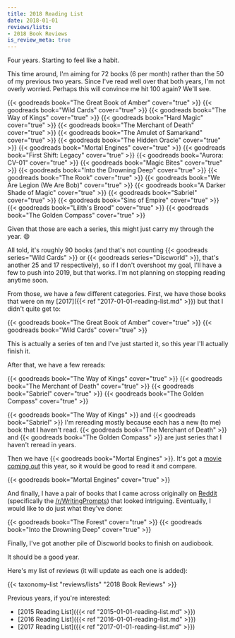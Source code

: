 ```yaml
---
title: 2018 Reading List
date: 2018-01-01
reviews/lists:
- 2018 Book Reviews
is_review_meta: true
---
```

Four years. Starting to feel like a habit.

This time around, I'm aiming for 72 books (6 per month) rather than the 50 of my previous two years. Since I've read well over that both years, I'm not overly worried. Perhaps this will convince me hit 100 again? We'll see.

<!--more-->

{{< goodreads book="The Great Book of Amber" cover="true" >}}
{{< goodreads book="Wild Cards" cover="true" >}}
{{< goodreads book="The Way of Kings" cover="true" >}}
{{< goodreads book="Hard Magic" cover="true" >}}
{{< goodreads book="The Merchant of Death" cover="true" >}}
{{< goodreads book="The Amulet of Samarkand" cover="true" >}}
{{< goodreads book="The Hidden Oracle" cover="true" >}}
{{< goodreads book="Mortal Engines" cover="true" >}}
{{< goodreads book="First Shift: Legacy" cover="true" >}}
{{< goodreads book="Aurora: CV-01" cover="true" >}}
{{< goodreads book="Magic Bites" cover="true" >}}
{{< goodreads book="Into the Drowning Deep" cover="true" >}}
{{< goodreads book="The Rook" cover="true" >}}
{{< goodreads book="We Are Legion (We Are Bob)" cover="true" >}}
{{< goodreads book="A Darker Shade of Magic" cover="true" >}}
{{< goodreads book="Sabriel" cover="true" >}}
{{< goodreads book="Sins of Empire" cover="true" >}}
{{< goodreads book="Lilith's Brood" cover="true" >}}
{{< goodreads book="The Golden Compass" cover="true" >}}

Given that those are each a series, this might just carry my through the year. :smile:

All told, it's roughly 90 books (and that's not counting {{< goodreads series="Wild Cards" >}} or {{< goodreads series="Discworld" >}}, that's another 25 and 17 respectively), so if I don't overshoot my goal, I'll have a few to push into 2019, but that works. I'm not planning on stopping reading anytime soon.

From those, we have a few different categories. First, we have those books that were on my [2017]({{< ref "2017-01-01-reading-list.md" >}}) but that I didn't quite get to:

{{< goodreads book="The Great Book of Amber" cover="true" >}}
{{< goodreads book="Wild Cards" cover="true" >}}

This is actually a series of ten and I've just started it, so this year I'll actually finish it.

After that, we have a few rereads:

{{< goodreads book="The Way of Kings" cover="true" >}}
{{< goodreads book="The Merchant of Death" cover="true" >}}
{{< goodreads book="Sabriel" cover="true" >}}
{{< goodreads book="The Golden Compass" cover="true" >}}

{{< goodreads book="The Way of Kings" >}} and {{< goodreads book="Sabriel" >}} I'm rereading mostly because each has a new (to me) book that I haven't read. {{< goodreads book="The Merchant of Death" >}} and {{< goodreads book="The Golden Compass" >}} are just series that I haven't reread in years.

Then we have {{< goodreads book="Mortal Engines" >}}. It's got a [movie coming out](http://www.imdb.com/title/tt1571234/?ref_=fn_al_tt_1) this year, so it would be good to read it and compare.

{{< goodreads book="Mortal Engines" cover="true" >}}

And finally, I have a pair of books that I came across originally on [Reddit](https://www.reddit.com/) (specifically the [/r/WritingPrompts](https://www.reddit.com/r/WritingPrompts/)) that looked intriguing. Eventually, I would like to do just what they've done:

{{< goodreads book="The Forest" cover="true" >}}
{{< goodreads book="Into the Drowning Deep" cover="true" >}}

Finally, I've got another pile of Discworld books to finish on audiobook.

It should be a good year.

Here's my list of reviews (it will update as each one is added):

{{< taxonomy-list "reviews/lists" "2018 Book Reviews" >}}

Previous years, if you're interested:

- [2015 Reading List]({{< ref "2015-01-01-reading-list.md" >}})
- [2016 Reading List]({{< ref "2016-01-01-reading-list.md" >}})
- [2017 Reading List]({{< ref "2017-01-01-reading-list.md" >}})
